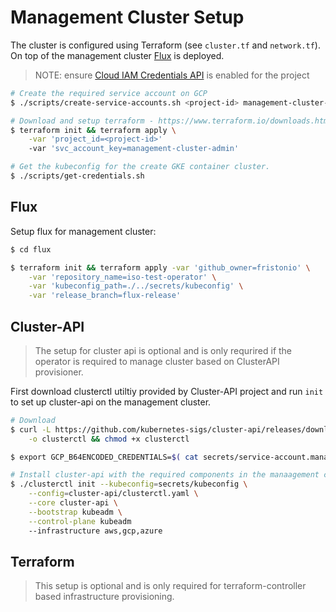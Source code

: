 # Management Cluster Setup

The cluster is configured using Terraform (see `cluster.tf` and `network.tf`).
On top of the management cluster [Flux](https://fluxcd.io) is deployed.

> NOTE: ensure [Cloud IAM Credentials API](https://console.cloud.google.com/apis/api/iamcredentials.googleapis.com/overview) is enabled for
the project

```bash
# Create the required service account on GCP
$ ./scripts/create-service-accounts.sh <project-id> management-cluster-admin

# Download and setup terraform - https://www.terraform.io/downloads.html
$ terraform init && terraform apply \
    -var 'project_id=<project-id>'
    -var 'svc_account_key=management-cluster-admin'

# Get the kubeconfig for the create GKE container cluster.
$ ./scripts/get-credentials.sh
```

## Flux

Setup flux for management cluster:

```bash
$ cd flux

$ terraform init && terraform apply -var 'github_owner=fristonio' \
    -var 'repository_name=iso-test-operator' \
    -var 'kubeconfig_path=./../secrets/kubeconfig' \
    -var 'release_branch=flux-release'
```

## Cluster-API

> The setup for cluster api is optional and is only requrired if the operator
is required to manage cluster based on ClusterAPI provisioner.

First download clusterctl utiltiy provided by Cluster-API project and run `init` to set
up cluster-api on the management cluster.

```bash
# Download
$ curl -L https://github.com/kubernetes-sigs/cluster-api/releases/download/v0.3.11/clusterctl-linux-amd64 \
    -o clusterctl && chmod +x clusterctl

$ export GCP_B64ENCODED_CREDENTIALS=$( cat secrets/service-account.management-cluster-admin.key.json | base64 | tr -d '\n' )

# Install cluster-api with the required components in the manaagement cluster.
$ ./clusterctl init --kubeconfig=secrets/kubeconfig \
    --config=cluster-api/clusterctl.yaml \
    --core cluster-api \
    --bootstrap kubeadm \
    --control-plane kubeadm
    --infrastructure aws,gcp,azure
```

## Terraform

> This setup is optional and is only required for terraform-controller based
infrastructure provisioning.
